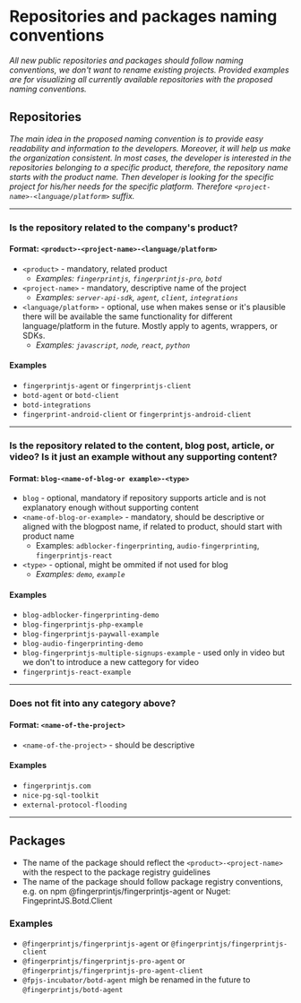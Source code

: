 # Repositories and packages naming conventions

*All new public repositories and packages should follow naming conventions, we don't want to rename existing projects. Provided examples are for visualizing all currently available repositories with the proposed naming conventions.*

## Repositories

*The main idea in the proposed naming convention is to provide easy readability and information to the developers. Moreover, it will help us make the organization consistent. In most cases, the developer is interested in the repositories belonging to a specific product, therefore, the repository name starts with the product name. Then developer is looking for the specific project for his/her needs for the specific platform. Therefore `<project-name>-<language/platform>` suffix.*

---

### Is the repository related to the company's product?

#### Format: `<product>-<project-name>-<language/platform>`

- `<product>` - mandatory, related product
  - *Examples: `fingerprintjs`, `fingerprintjs-pro`, `botd`*
- `<project-name>` - mandatory, descriptive name of the project
  - *Examples: `server-api-sdk`, `agent`, `client`, `integrations`*
- `<language/platform>` - optional, use when makes sense or it's plausible there will be available the same functionality for different language/platform in the future. Mostly apply to agents, wrappers, or SDKs.
  - *Examples: `javascript`, `node`, `react`, `python`*

#### Examples

- `fingerprintjs-agent` or `fingerprintjs-client`
- `botd-agent` or `botd-client`
- `botd-integrations`
- `fingerprint-android-client` or `fingerprintjs-android-client`
---

### Is the repository related to the content, blog post, article, or video? Is it just an example without any supporting content?

#### Format: `blog-<name-of-blog-or example>-<type>`

- `blog` - optional, mandatory if repository supports article and is not explanatory enough without supporting content
- `<name-of-blog-or-example>` - mandatory, should be descriptive or aligned with the blogpost name, if related to product, should start with product name
  - Examples: `adblocker-fingerprinting`, `audio-fingerprinting`, `fingerprintjs-react`
- `<type>` - optional, might be ommited if not used for blog
  - *Examples:  `demo`, `example`*

#### Examples

- `blog-adblocker-fingerprinting-demo`
- `blog-fingerprintjs-php-example`
- `blog-fingerprintjs-paywall-example`
- `blog-audio-fingerprinting-demo`
- `blog-fingerprintjs-multiple-signups-example` - used only in video but we don't to introduce a new cattegory for video
- `fingerprintjs-react-example`
---

### Does not fit into any category above?

#### Format: `<name-of-the-project>`

- `<name-of-the-project>` - should be descriptive

#### Examples

- `fingerprintjs.com`
- `nice-pg-sql-toolkit`
- `external-protocol-flooding`

---

## Packages

- The name of the package should reflect the `<product>-<project-name>` with the respect to the package registry guidelines
- The name of the package should follow package registry conventions, e.g. on npm @fingerprintjs/fingerprintjs-agent or Nuget: FingeprintJS.Botd.Client

### Examples

- `@fingerprintjs/fingerprintjs-agent` or `@fingerprintjs/fingerprintjs-client`
- `@fingerprintjs/fingerprintjs-pro-agent` or `@fingerprintjs/fingerprintjs-pro-agent-client`
- `@fpjs-incubator/botd-agent` migh be renamed in the future to `@fingerprintjs/botd-agent`
